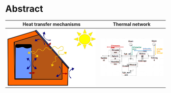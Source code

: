 # Abstract

Heat transfer mechanisms            |  Thermal network
:-------------------------:|:-------------------------:
 ![](graphics/HeatTransferMechanisms.png) | ![](graphics/ThermalNetwork.png) 

